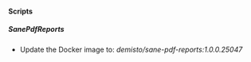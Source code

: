 #### Scripts
##### SanePdfReports
- Update the Docker image to: *demisto/sane-pdf-reports:1.0.0.25047*
